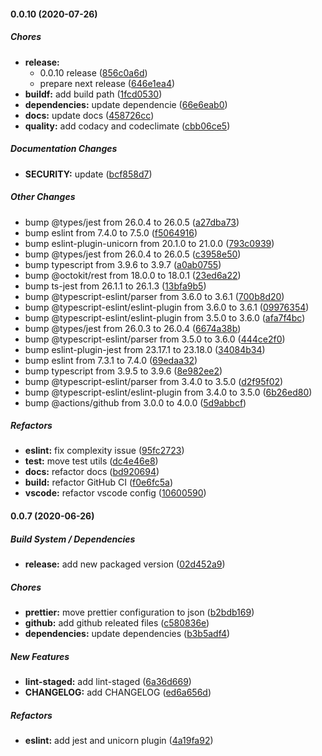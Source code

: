 #### 0.0.10 (2020-07-26)

##### Chores

- **release:**
  - 0.0.10 release ([856c0a6d](https://github.com/gregoranders/nodejs-create-release/commit/856c0a6d57be92bad60ac3431a15eaf9a6d1a986))
  - prepare next release ([646e1ea4](https://github.com/gregoranders/nodejs-create-release/commit/646e1ea4a578e586fd063dc314672baf12c72d39))
- **buildf:** add build path ([1fcd0530](https://github.com/gregoranders/nodejs-create-release/commit/1fcd0530f51b13d5750b28228c58dc6e8ae3693f))
- **dependencies:** update dependencie ([66e6eab0](https://github.com/gregoranders/nodejs-create-release/commit/66e6eab036e2d6c323a125c8fa23d6e9f50487dc))
- **docs:** update docs ([458726cc](https://github.com/gregoranders/nodejs-create-release/commit/458726ccb668821a3d79bbdee88142f9d36d8e37))
- **quality:** add codacy and codeclimate ([cbb06ce5](https://github.com/gregoranders/nodejs-create-release/commit/cbb06ce54dc5054098608759f63d5b7498da1242))

##### Documentation Changes

- **SECURITY:** update ([bcf858d7](https://github.com/gregoranders/nodejs-create-release/commit/bcf858d74b7e3dd0907d819ec5ccfab7f9f346ee))

##### Other Changes

- bump @types/jest from 26.0.4 to 26.0.5 ([a27dba73](https://github.com/gregoranders/nodejs-create-release/commit/a27dba739833287aa2a1d5b45416536402f9681a))
- bump eslint from 7.4.0 to 7.5.0 ([f5064916](https://github.com/gregoranders/nodejs-create-release/commit/f5064916f659bc50ce893a23dae7f9f8f46e0a42))
- bump eslint-plugin-unicorn from 20.1.0 to 21.0.0 ([793c0939](https://github.com/gregoranders/nodejs-create-release/commit/793c0939a2703eee19217006ffc3bfb525f14fa8))
- bump @types/jest from 26.0.4 to 26.0.5 ([c3958e50](https://github.com/gregoranders/nodejs-create-release/commit/c3958e50d4ffdd4b0fec9139f1649efe1584ce5d))
- bump typescript from 3.9.6 to 3.9.7 ([a0ab0755](https://github.com/gregoranders/nodejs-create-release/commit/a0ab0755aa3fca8986be9f3ecd7880c0861e1c1e))
- bump @octokit/rest from 18.0.0 to 18.0.1 ([23ed6a22](https://github.com/gregoranders/nodejs-create-release/commit/23ed6a224bd1b4ce16ed7445d516df6a6e05521a))
- bump ts-jest from 26.1.1 to 26.1.3 ([13bfa9b5](https://github.com/gregoranders/nodejs-create-release/commit/13bfa9b5e72fe28d21dbdd8889be66d220c0f78d))
- bump @typescript-eslint/parser from 3.6.0 to 3.6.1 ([700b8d20](https://github.com/gregoranders/nodejs-create-release/commit/700b8d20eb6a9bee471b447de04d5e3bfbad4dc3))
- bump @typescript-eslint/eslint-plugin from 3.6.0 to 3.6.1 ([09976354](https://github.com/gregoranders/nodejs-create-release/commit/09976354c0c430e34641c4e4fe214bd43d3a3938))
- bump @typescript-eslint/eslint-plugin from 3.5.0 to 3.6.0 ([afa7f4bc](https://github.com/gregoranders/nodejs-create-release/commit/afa7f4bc217ad17d118a16d2ed4d95e27f7d4611))
- bump @types/jest from 26.0.3 to 26.0.4 ([6674a38b](https://github.com/gregoranders/nodejs-create-release/commit/6674a38ba90261bc0b11447b1585537d0342da2d))
- bump @typescript-eslint/parser from 3.5.0 to 3.6.0 ([444ce2f0](https://github.com/gregoranders/nodejs-create-release/commit/444ce2f01ec3238e87a8454c0df928bdfb92177f))
- bump eslint-plugin-jest from 23.17.1 to 23.18.0 ([34084b34](https://github.com/gregoranders/nodejs-create-release/commit/34084b34d652ba460336c7c9068c9258a4d35172))
- bump eslint from 7.3.1 to 7.4.0 ([69edaa32](https://github.com/gregoranders/nodejs-create-release/commit/69edaa322a5e4bef5f5d21b3d61b55e6c58304a0))
- bump typescript from 3.9.5 to 3.9.6 ([8e982ee2](https://github.com/gregoranders/nodejs-create-release/commit/8e982ee2825f8d3c72b831a428f8d1656e939752))
- bump @typescript-eslint/parser from 3.4.0 to 3.5.0 ([d2f95f02](https://github.com/gregoranders/nodejs-create-release/commit/d2f95f02c0bb2d8a8c622163a8c17c2a82c2c236))
- bump @typescript-eslint/eslint-plugin from 3.4.0 to 3.5.0 ([6b26ed80](https://github.com/gregoranders/nodejs-create-release/commit/6b26ed8087fc2aa3674161784b8ef0d2f152fa72))
- bump @actions/github from 3.0.0 to 4.0.0 ([5d9abbcf](https://github.com/gregoranders/nodejs-create-release/commit/5d9abbcf2e282f03f0961721540581af9dc68d65))

##### Refactors

- **eslint:** fix complexity issue ([95fc2723](https://github.com/gregoranders/nodejs-create-release/commit/95fc272364581ba0af97c89d453e1efcc2570b83))
- **test:** move test utils ([dc4e46e8](https://github.com/gregoranders/nodejs-create-release/commit/dc4e46e84eec92b753e8119f358bde81624aed7b))
- **docs:** refactor docs ([bd920694](https://github.com/gregoranders/nodejs-create-release/commit/bd9206948e2f30d5a3c8b9c6679b82b537b6af27))
- **build:** refactor GitHub CI ([f0e6fc5a](https://github.com/gregoranders/nodejs-create-release/commit/f0e6fc5a3750ed7fc389ecaac7c7e01296fa23ef))
- **vscode:** refactor vscode config ([10600590](https://github.com/gregoranders/nodejs-create-release/commit/10600590f1e5300b3bbc253545ef6b616ce31273))

#### 0.0.7 (2020-06-26)

##### Build System / Dependencies

- **release:** add new packaged version ([02d452a9](https://github.com/gregoranders/nodejs-create-release/commit/02d452a9e0873dc5281450eb2353cb4fdf0ae186))

##### Chores

- **prettier:** move prettier configuration to json ([b2bdb169](https://github.com/gregoranders/nodejs-create-release/commit/b2bdb1699c99343440562d6d3b39dff91bfc54b2))
- **github:** add github releated files ([c580836e](https://github.com/gregoranders/nodejs-create-release/commit/c580836e0a00fc2c6a2ecadeb5cae53637ea07ae))
- **dependencies:** update dependencies ([b3b5adf4](https://github.com/gregoranders/nodejs-create-release/commit/b3b5adf4810e83a1fdae5ff994759acbf1f53ba1))

##### New Features

- **lint-staged:** add lint-staged ([6a36d669](https://github.com/gregoranders/nodejs-create-release/commit/6a36d669d419ad550f1d17ef9a893163cdb37c9c))
- **CHANGELOG:** add CHANGELOG ([ed6a656d](https://github.com/gregoranders/nodejs-create-release/commit/ed6a656dcbd136f2fff9b4ce7014ba7329cbff49))

##### Refactors

- **eslint:** add jest and unicorn plugin ([4a19fa92](https://github.com/gregoranders/nodejs-create-release/commit/4a19fa926d56f08bd4c469b606bcf2ecea9e593a))
